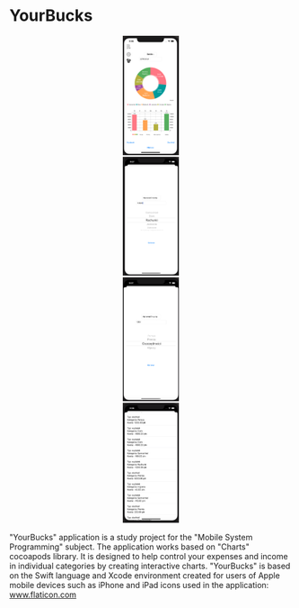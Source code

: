 # YourBucks
<p align="center">
<img src="screenshots/main_screen.png" width="20%" height="20%"><br>
    <img src="screenshots/expenditure_screen.png" width="20%" height="20%"><br>
    <img src="screenshots/income_screen.png" width="20%" height="20%"><br>
    <img src="screenshots/transactions_screen.png" width="20%" height="20%"><br>
</p>

"YourBucks" application is a study project for the "Mobile System Programming" subject.
The application works based on "Charts" cocoapods library.
It is designed to help control your expenses and income in individual categories by creating interactive charts. 
"YourBucks" is based on the Swift language and Xcode environment created for users of Apple mobile devices such as iPhone and iPad
icons used in the application: www.flaticon.com


